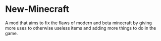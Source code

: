 # New-Minecraft
A mod that aims to fix the flaws of modern and beta minecraft by giving more uses to otherwise useless items and adding more things to do in the game.
